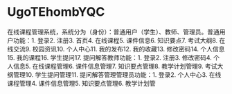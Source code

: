 # UgoTEhombYQC
在线课程管理系统，系统分为（身份）：普通用户（学生）、教师、管理员。普通用户功能：1. 登录2. 注册3. 首页4. 在线课程5. 课件信息6. 知识要点7. 考试大纲8. 在线交流9. 校园资讯10. 个人中心11. 我的发布12. 我的收藏13. 修改密码14. 个人信息15. 我的课程16. 学生提问17. 提问解答教师功能：1. 登录2. 注册3. 修改密码4. 个人信息5. 在线课程管理6. 课件信息管理7. 知识要点管理8. 教学计划管理9. 考试大纲管理10. 学生提问管理11. 提问解答管理管理员功能：1. 登录2. 个人中心3. 在线课程管理4. 课件信息管理5. 知识要点管理6. 教学计划管
